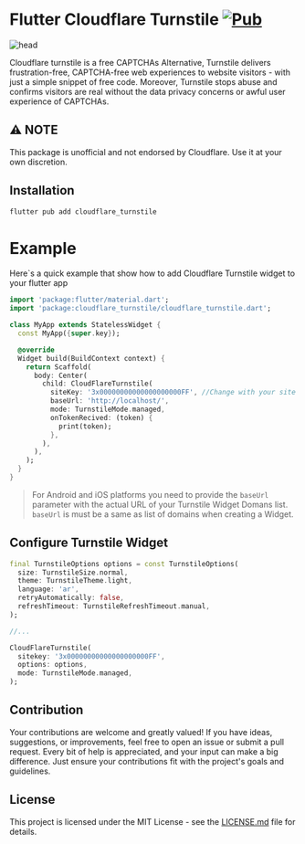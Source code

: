 # Flutter Cloudflare Turnstile [![Pub](https://img.shields.io/pub/v/cloudflare_turnstile.svg)](https://pub.dartlang.org/packages/cloudflare_turnstile)

![head](https://github.com/user-attachments/assets/5ffd938a-93b5-490e-b0dc-a3f2a99958be)

Cloudflare turnstile is a free CAPTCHAs Alternative, Turnstile delivers frustration-free, CAPTCHA-free web experiences to website visitors - with just a simple snippet of free code. Moreover, Turnstile stops abuse and confirms visitors are real without the data privacy concerns or awful user experience of CAPTCHAs.

## ⚠️ **NOTE** 

This package is unofficial and not endorsed by Cloudflare. Use it at your own discretion.

## Installation

```sh
flutter pub add cloudflare_turnstile
```

# Example

Here`s a quick example that show how to add Cloudflare Turnstile widget to your flutter app

```dart
import 'package:flutter/material.dart';
import 'package:cloudflare_turnstile/cloudflare_turnstile.dart';

class MyApp extends StatelessWidget {
  const MyApp({super.key});

  @override
  Widget build(BuildContext context) {
    return Scaffold(
      body: Center(
        child: CloudFlareTurnstile(
          siteKey: '3x00000000000000000000FF', //Change with your site key
          baseUrl: 'http://localhost/',
          mode: TurnstileMode.managed,
          onTokenRecived: (token) {
            print(token);
          },
        ),
      ),
    );
  }
}
```
> For Android and iOS platforms you need to provide the `baseUrl` parameter with the actual URL of your Turnstile Widget Domans list. `baseUrl` is must be a same as list of domains when creating a Widget.

## Configure Turnstile Widget

```dart
final TurnstileOptions options = const TurnstileOptions(
  size: TurnstileSize.normal,
  theme: TurnstileTheme.light,
  language: 'ar',
  retryAutomatically: false,
  refreshTimeout: TurnstileRefreshTimeout.manual,
);

//...

CloudFlareTurnstile(
  sitekey: '3x00000000000000000000FF',
  options: options,
  mode: TurnstileMode.managed,
);
```

## Contribution
Your contributions are welcome and greatly valued! If you have ideas, suggestions, or improvements, feel free to open an issue or submit a pull request. Every bit of help is appreciated, and your input can make a big difference. Just ensure your contributions fit with the project's goals and guidelines.

## License

This project is licensed under the MIT License - see the [LICENSE.md](./LICENSE) file for details.
